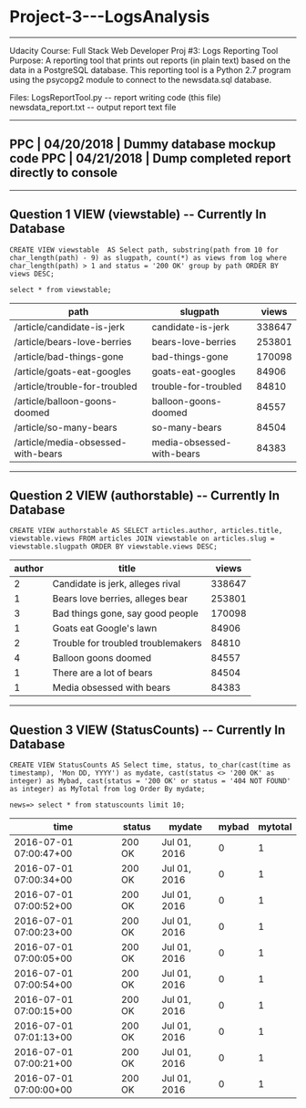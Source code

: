 # Project-3---LogsAnalysis

 -----------------------------------------------------------------
 Udacity Course: Full Stack Web Developer
 Proj #3: Logs Reporting Tool
 Purpose: A reporting tool that prints out reports (in plain text) based on
          the data in a PostgreSQL database. This reporting tool is a
          Python 2.7 program using the psycopg2 module to connect to the
          newsdata.sql database.

 Files:  LogsReportTool.py            -- report writing code (this file)
         newsdata_report.txt          -- output report text file

 -----------------------------------------------------------------
  PPC | 04/20/2018 | Dummy database mockup code
  PPC | 04/21/2018 | Dump completed report directly to console
 -----------------------------------------------------------------

----------------------------------------------------------------------------
Question 1 VIEW (viewstable) -- Currently In Database
----------------------------------------------------------------------------
```
CREATE VIEW viewstable  AS Select path, substring(path from 10 for char_length(path) - 9) as slugpath, count(*) as views from log where char_length(path) > 1 and status = '200 OK' group by path ORDER BY views DESC;
```

```
select * from viewstable;
```

 | path                               | slugpath                  | views
 | ---------------------------------- | ------------------------- | ------
 | /article/candidate-is-jerk         | candidate-is-jerk         | 338647
 | /article/bears-love-berries        | bears-love-berries        | 253801
 | /article/bad-things-gone           | bad-things-gone           | 170098
 | /article/goats-eat-googles         | goats-eat-googles         |  84906
 | /article/trouble-for-troubled      | trouble-for-troubled      |  84810
 | /article/balloon-goons-doomed      | balloon-goons-doomed      |  84557
 | /article/so-many-bears             | so-many-bears             |  84504
 | /article/media-obsessed-with-bears | media-obsessed-with-bears |  84383


----------------------------------------------------------------------------
Question 2 VIEW (authorstable) -- Currently In Database
----------------------------------------------------------------------------
```
CREATE VIEW authorstable AS SELECT articles.author, articles.title, viewstable.views FROM articles JOIN viewstable on articles.slug = viewstable.slugpath ORDER BY viewstable.views DESC; 
```

| author |               title                | views
| ------ | ---------------------------------- | -------
|      2 | Candidate is jerk, alleges rival   | 338647
|      1 | Bears love berries, alleges bear   | 253801
|      3 | Bad things gone, say good people   | 170098
|      1 | Goats eat Google's lawn            |  84906
|      2 | Trouble for troubled troublemakers |  84810
|      4 | Balloon goons doomed               |  84557
|      1 | There are a lot of bears           |  84504
|      1 | Media obsessed with bears          |  84383


----------------------------------------------------------------------------
Question 3 VIEW (StatusCounts) -- Currently In Database
----------------------------------------------------------------------------
```
CREATE VIEW StatusCounts AS Select time, status, to_char(cast(time as timestamp), 'Mon DD, YYYY') as mydate, cast(status <> '200 OK' as integer) as Mybad, cast(status = '200 OK' or status = '404 NOT FOUND' as integer) as MyTotal from log Order By mydate;
```

```
news=> select * from statuscounts limit 10;
```

| time                   | status | mydate       | mybad | mytotal
| ---------------------- | ------ | ------------ | ----- | --------
| 2016-07-01 07:00:47+00 | 200 OK | Jul 01, 2016 |     0 |       1
| 2016-07-01 07:00:34+00 | 200 OK | Jul 01, 2016 |     0 |       1
| 2016-07-01 07:00:52+00 | 200 OK | Jul 01, 2016 |     0 |       1
| 2016-07-01 07:00:23+00 | 200 OK | Jul 01, 2016 |     0 |       1
| 2016-07-01 07:00:05+00 | 200 OK | Jul 01, 2016 |     0 |       1
| 2016-07-01 07:00:54+00 | 200 OK | Jul 01, 2016 |     0 |       1
| 2016-07-01 07:00:15+00 | 200 OK | Jul 01, 2016 |     0 |       1
| 2016-07-01 07:01:13+00 | 200 OK | Jul 01, 2016 |     0 |       1
| 2016-07-01 07:00:21+00 | 200 OK | Jul 01, 2016 |     0 |       1
| 2016-07-01 07:00:00+00 | 200 OK | Jul 01, 2016 |     0 |       1





